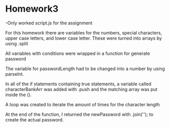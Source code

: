 # Homework3

-Only worked script.js for the assignment

For this homework there are variables for the numbers, special characters, upper case letters, and lower case letter. These were turned into arrays by using .split

All variables with conditions were wrapped in a function for generate password

The variable for passwordLength had to be changed into a number by using parseInt. 

In all of the if statements containing true statements, a variable called characterBankArr was added with .push and the matching array was put inside the ().

A loop was created to iterate the amount of times for the character length

At the end of the function, I returned the newPassword with .join(''); to create the actual password.